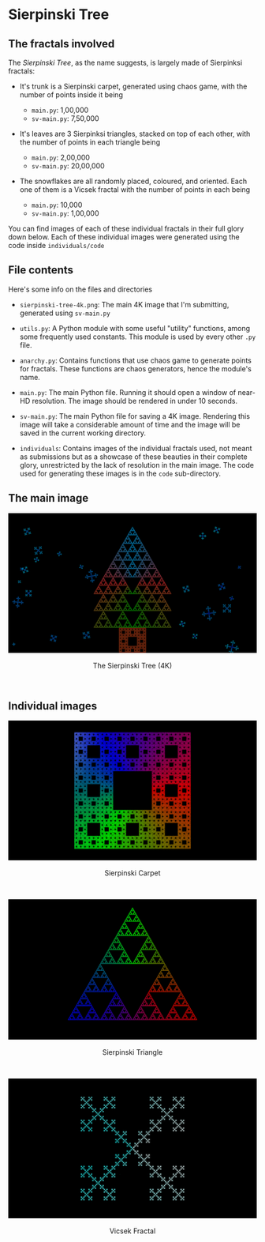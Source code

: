 # Sierpinski Tree


## The fractals involved

The *Sierpinski Tree*, as the name suggests, is largely made of Sierpinksi fractals:

- It's trunk is a Sierpinski carpet, generated using chaos game, with the number of points inside it being
    - `main.py`: 1,00,000
    - `sv-main.py`: 7,50,000

- It's leaves are 3 Sierpinksi triangles, stacked on top of each other, with the number of points in each triangle being
    - `main.py`: 2,00,000
    - `sv-main.py`: 20,00,000

- The snowflakes are all randomly placed, coloured, and oriented. Each one of them is a Vicsek fractal with the number of points in each being
    - `main.py`: 10,000
    - `sv-main.py`: 1,00,000

You can find images of each of these individual fractals in their full glory down below. Each of these individual images were generated using the code inside `individuals/code`



## File contents

Here's some info on the files and directories

- `sierpinski-tree-4k.png`: The main 4K image that I'm submitting, generated using `sv-main.py`

- `utils.py`:
    A Python module with some useful "utility" functions, among some frequently used constants. This module is used by every other `.py` file.

- `anarchy.py`:
    Contains functions that use chaos game to generate points for fractals. These functions are chaos generators, hence the module's name.

- `main.py`:
    The main Python file. Running it should open a window of near-HD resolution. The image should be rendered in under 10 seconds.

- `sv-main.py`:
    The main Python file for saving a 4K image. Rendering this image will take a considerable amount of time and the image will be saved in the current working directory.

- `individuals`:
    Contains images of the individual fractals used, not meant as submissions but as a showcase of these beauties in their complete glory, unrestricted by the lack of resolution in the main image. The code used for generating these images is in the `code` sub-directory.



## The main image

![The Sierpinski Tree (4K)](sierpinski-tree-4k.png)
<p align="center">The Sierpinski Tree (4K)</p> <br>



## Individual images

![Sierpinski Carpet](individuals/sierpinski-carpet.png)
<p align="center">Sierpinski Carpet</p> <br>

![Sierpinski Triangle](individuals/sierpinski-triangle.png)
<p align="center">Sierpinski Triangle</p> <br>

![Vicsek Fractal](individuals/vicsek-fractal.png)
<p align="center">Vicsek Fractal</p> <br>

